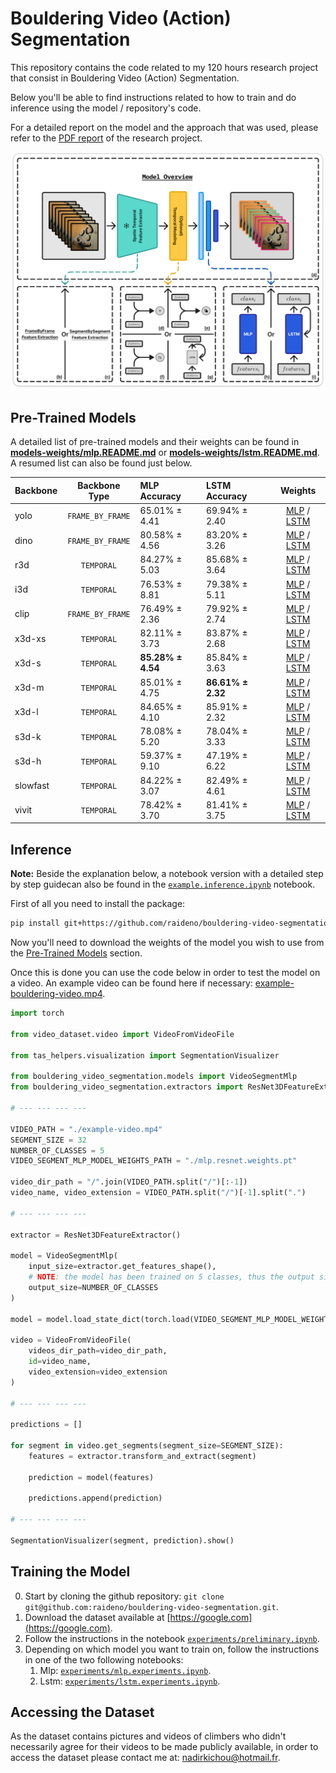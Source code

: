 # Bouldering Video (Action) Segmentation

This repository contains the code related to my 120 hours research project that consist in Bouldering Video (Action) Segmentation.

Below you'll be able to find instructions related to how to train and do inference using the model / repository's code.

For a detailed report on the model and the approach that was used, please refer to the [PDF report](https://google.com) of the research project.

![model-overview](assets/figures/model-overview-with-background.png)

## Pre-Trained Models

A detailed list of pre-trained models and their weights can be found in **[models-weights/mlp.README.md](models-weights/mlp.README.md)** or **[models-weights/lstm.README.md](models-weights/lstm.README.md)**. A resumed list can also be found just below.

| Backbone |  Backbone Type   | MLP Accuracy      | LSTM Accuracy     |                                     Weights                                     |
| :------- | :--------------: | :---------------- | :---------------- | :-----------------------------------------------------------------------------: |
| yolo     | `FRAME_BY_FRAME` | 65.01% ± 4.41     | 69.94% ± 2.40     |     [MLP](models-weights/mlp.yolo.pt) / [LSTM](models-weights/lstm.yolo.pt)     |
| dino     | `FRAME_BY_FRAME` | 80.58% ± 4.56     | 83.20% ± 3.26     |     [MLP](models-weights/mlp.dino.pt) / [LSTM](models-weights/lstm.dino.pt)     |
| r3d      |    `TEMPORAL`    | 84.27% ± 5.03     | 85.68% ± 3.64     |      [MLP](models-weights/mlp.r3d.pt) / [LSTM](models-weights/lstm.r3d.pt)      |
| i3d      |    `TEMPORAL`    | 76.53% ± 8.81     | 79.38% ± 5.11     |      [MLP](models-weights/mlp.i3d.pt) / [LSTM](models-weights/lstm.i3d.pt)      |
| clip     | `FRAME_BY_FRAME` | 76.49% ± 2.36     | 79.92% ± 2.74     |     [MLP](models-weights/mlp.clip.pt) / [LSTM](models-weights/lstm.clip.pt)     |
| x3d-xs   |    `TEMPORAL`    | 82.11% ± 3.73     | 83.87% ± 2.68     |   [MLP](models-weights/mlp.x3d-xs.pt) / [LSTM](models-weights/lstm.x3d-xs.pt)   |
| x3d-s    |    `TEMPORAL`    | **85.28% ± 4.54** | 85.84% ± 3.63     |    [MLP](models-weights/mlp.x3d-s.pt) / [LSTM](models-weights/lstm.x3d-s.pt)    |
| x3d-m    |    `TEMPORAL`    | 85.01% ± 4.75     | **86.61% ± 2.32** |    [MLP](models-weights/mlp.x3d-m.pt) / [LSTM](models-weights/lstm.x3d-m.pt)    |
| x3d-l    |    `TEMPORAL`    | 84.65% ± 4.10     | 85.91% ± 2.32     |    [MLP](models-weights/mlp.x3d-l.pt) / [LSTM](models-weights/lstm.x3d-l.pt)    |
| s3d-k    |    `TEMPORAL`    | 78.08% ± 5.20     | 78.04% ± 3.33     |    [MLP](models-weights/mlp.s3d-k.pt) / [LSTM](models-weights/lstm.s3d-k.pt)    |
| s3d-h    |    `TEMPORAL`    | 59.37% ± 9.10     | 47.19% ± 6.22     |    [MLP](models-weights/mlp.s3d-h.pt) / [LSTM](models-weights/lstm.s3d-h.pt)    |
| slowfast |    `TEMPORAL`    | 84.22% ± 3.07     | 82.49% ± 4.61     | [MLP](models-weights/mlp.slowfast.pt) / [LSTM](models-weights/lstm.slowfast.pt) |
| vivit    |    `TEMPORAL`    | 78.42% ± 3.70     | 81.41% ± 3.75     |    [MLP](models-weights/mlp.vivit.pt) / [LSTM](models-weights/lstm.vivit.pt)    |

## Inference

**Note:** Beside the explanation below, a notebook version with a detailed step by step guidecan also be found in the [`example.inference.ipynb`](example.inference.ipynb) notebook.

First of all you need to install the package:

```bash
pip install git+https://github.com/raideno/bouldering-video-segmentation.git
```

Now you'll need to download the weights of the model you wish to use from the [Pre-Trained Models](#pretrained-models) section.

Once this is done you can use the code below in order to test the model on a video. An example video can be found here if necessary: [example-bouldering-video.mp4](https://google.com).

```python
import torch

from video_dataset.video import VideoFromVideoFile

from tas_helpers.visualization import SegmentationVisualizer

from bouldering_video_segmentation.models import VideoSegmentMlp
from bouldering_video_segmentation.extractors import ResNet3DFeatureExtractor

# --- --- --- ---

VIDEO_PATH = "./example-video.mp4"
SEGMENT_SIZE = 32
NUMBER_OF_CLASSES = 5
VIDEO_SEGMENT_MLP_MODEL_WEIGHTS_PATH = "./mlp.resnet.weights.pt"

video_dir_path = "/".join(VIDEO_PATH.split("/")[:-1])
video_name, video_extension = VIDEO_PATH.split("/")[-1].split(".")

# --- --- --- ---

extractor = ResNet3DFeatureExtractor()

model = VideoSegmentMlp(
    input_size=extractor.get_features_shape(),
    # NOTE: the model has been trained on 5 classes, thus the output size is 5 and can't be changed when used with the provided weights
    output_size=NUMBER_OF_CLASSES
)

model = model.load_state_dict(torch.load(VIDEO_SEGMENT_MLP_MODEL_WEIGHTS_PATH))

video = VideoFromVideoFile(
    videos_dir_path=video_dir_path,
    id=video_name,
    video_extension=video_extension
)

# --- --- --- ---

predictions = []

for segment in video.get_segments(segment_size=SEGMENT_SIZE):
    features = extractor.transform_and_extract(segment)

    prediction = model(features)

    predictions.append(prediction)

# --- --- --- ---

SegmentationVisualizer(segment, prediction).show()
```

## Training the Model

0. Start by cloning the github repository: `git clone git@github.com:raideno/bouldering-video-segmentation.git`.
1. Download the dataset available at [https://google.com](https://google.com).
2. Follow the instructions in the notebook [`experiments/preliminary.ipynb`](experiments/preliminary.ipynb).
3. Depending on which model you want to train on, follow the instructions in one of the two following notebooks:
   1. Mlp: [`experiments/mlp.experiments.ipynb`](experiments/mlp.experiments.ipynb).
   2. Lstm: [`experiments/lstm.experiments.ipynb`](experiments/lstm.experiments.ipynb).

## Accessing the Dataset

As the dataset contains pictures and videos of climbers who didn't necessarily agree for their videos to be made publicly available, in order to access the dataset please contact me at: [nadirkichou@hotmail.fr](mailto:nadirkichou@hotmail.fr).
